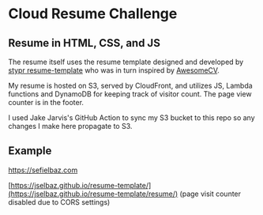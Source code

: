# Cloud Resume Challenge

## Resume in HTML, CSS, and JS
The resume itself uses the resume template designed and developed by [stypr resume-template](https://github.com/stypr/resume-template) who was in turn inspired by [AwesomeCV](https://github.com/posquit0/Awesome-CV).

My resume is hosted on S3, served by CloudFront, and utilizes JS, Lambda functions and DynamoDB for keeping track of visitor count. The page view counter is in the footer.

I used Jake Jarvis's GitHub Action to sync my S3 bucket to this repo so any changes I make here propagate to S3.

## Example

https://sefielbaz.com

[https://jselbaz.github.io/resume-template/](https://jselbaz.github.io/resume-template/resume/) (page visit counter disabled due to CORS settings)
